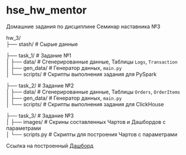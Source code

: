 # hse_hw_mentor
Домашние задания по дисциплине Семинар наставника №3

hw_3/  
├── stash/            # Сырые данные  

├── task_1/           # Задание №1  
│   ├── data/           # Сгенерированные данные, Таблицы `Logs`, `Transaction`  
│   ├── gen_data/       # Генератор данных, `main.py`  
│   └── scripts/        # Скрипты выполнения задания для PySpark  

├── task_2/           # Задание №2  
│   ├── data/           # Сгенерированные данные, Таблицы `Orders`, `OrderItems`  
│   ├── gen_data/        # Генератор данных, `main.py`  
│   └── scripts/         # Скрипты выполнения задания для ClickHouse  

├── task_3/           # Задание №3  
│   ├── images/          # Скрины составленных Чартов и Дашбордов с параметрами  
│   └── scripts.py       # Скрипты для построения Чартов с параметрами

Ссылка на построенный [Дашборд](https://datalens.yandex/u1a66ymcrb30g)